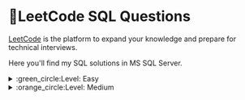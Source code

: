 # 🔸LeetCode SQL Questions
[LeetCode](https://leetcode.com/) is the platform to expand your knowledge and prepare for technical interviews.

Here you'll find my SQL solutions in MS SQL Server.

<details>
     <summary>:green_circle:Level: Easy</summary>

## Solved:heavy_check_mark: 
    
#### :zap:[1873. Calculate Special Bonus](https://leetcode.com/problems/calculate-special-bonus/)
Write an SQL query to calculate the bonus of each employee. The bonus of an employee is ```100%``` of their salary if the ID of the employee is **an odd number** and **the employee name does not start with the character** ```'M'```. The bonus of an employee is ```0``` otherwise.
Return the result table ordered by ```employee_id```.
```sql
SELECT employee_id, 
CASE
    WHEN employee_id % 2 != 0 AND NAME NOT LIKE 'M%' THEN salary
    ELSE 0
END AS bonus
FROM Employees
ORDER BY employee_id;
```
**Output:**
| employee_id | bonus |
| ----------- | ----- |
| 2           | 0     |
| 3           | 0     |
| 7           | 7400  |
| 8           | 0     |
| 9           | 7700  |

#### :zap:[610. Triangle Judgement](https://leetcode.com/problems/triangle-judgement/)
Write an SQL query to report for every three line segments whether they can form a triangle.
Return the result table in **any order**.
```sql
SELECT x, y, z,
CASE 
    WHEN x + y > z AND x + z > y AND z + y > x THEN 'Yes'
    ELSE 'No'
END AS triangle
FROM Triangle;
```

**Output:**
| x  | y  | z  | triangle |
| -- | -- | -- | -------- |
| 13 | 15 | 30 | No       |
| 10 | 20 | 15 | Yes      |

#### :zap:[196. Delete Duplicate Emails](https://leetcode.com/problems/delete-duplicate-emails/)
Write an SQL query to **delete** all the duplicate emails, keeping only one unique email with the smallest ```id```. Note that you are supposed to write a ```DELETE``` statement and not a ```SELECT``` one.

```sql
DELETE P1
FROM Person P1, Person P2
WHERE P1.email = P2.Email AND P1.Id > P2.Id;
```
**Output:**
| id | email            |
| -- | ---------------- |
| 1  | john@example.com |
| 2  | bob@example.com  |


#### :zap:[1280. Students and Examinations](https://leetcode.com/problems/students-and-examinations/) 
Write an SQL query to find the number of times each student attended each exam.
Return the result table ordered by **student_id** and **subject_name**.
```sql

SELECT st.student_id, st.student_name, sb.subject_name, COUNT(exam.subject_name) AS attended_exams
FROM Students AS st
CROSS JOIN Subjects AS sb
LEFT JOIN Examinations AS exam
ON st.student_id = exam.student_id AND sb.subject_name = exam.subject_name
GROUP BY st.student_id, st.student_name, sb.subject_name

```
**Output:**
| student_id | student_name | subject_name | attended_exams |
| ---------- | ------------ | ------------ | -------------- |
| 1          | Alice        | Math         | 3              |
| 1          | Alice        | Physics      | 2              |
| 1          | Alice        | Programming  | 1              |
| 2          | Bob          | Math         | 1              |
| 2          | Bob          | Physics      | 0              |
| 2          | Bob          | Programming  | 1              |
| 6          | Alex         | Math         | 0              |
| 6          | Alex         | Physics      | 0              |
| 6          | Alex         | Programming  | 0              |
| 13         | John         | Math         | 1              |
| 13         | John         | Physics      | 1              |
| 13         | John         | Programming  | 1              |



#### :zap:[1211.Queries Quality and Percentage](https://leetcode.com/problems/queries-quality-and-percentage/)
We define ```query``` quality as:
```The average of the ratio between query rating and its position.```
We also define ```poor query percentage``` as:
```The percentage of all queries with rating less than 3.```
Write an SQL query to find each ```query_name```, the ```quality``` and ```poor_query_percentage```.
Both ```quality``` and ```poor_query_percentage``` should be **rounded to 2 decimal places**.
```sql
SELECT query_name,
        ROUND(SUM(rating / CONVERT(DECIMAL(5,2), position)) / COUNT(query_name),2) AS quality,
        ROUND(SUM(IIF(RATING < 3, 1, 0)) * 100 /CONVERT(DECIMAL(5,2),COUNT(query_name)), 2)  AS poor_query_percentage

FROM Queries
GROUP BY query_name;
```
**Output:**
| query_name | quality | poor_query_percentage |
| ---------- | ------- | --------------------- |
| Cat        | 0.66    | 33.33                 |
| Dog        | 2.5     | 33.33                 |

#### :zap:[619.Biggest Single Number](https://leetcode.com/problems/biggest-single-number/)
A **single number** is a number that appeared only once in the ```MyNumbers``` table.
Write an SQL query to report the largest **single number**. If there is no single number, report ```null```.
```sql
SELECT MAX(x.num) AS num
FROM(
  SELECT num, COUNT(num) AS count_num
  FROM MyNumbers
  GROUP BY num
  HAVING COUNT(num) < 2
) AS x
```

**Output:**
| num |
| --- |
| 6   |

#### :zap:[1179. Reformat Department Table](https://leetcode.com/problems/reformat-department-table/)
Write an SQL query to reformat the table such that there is a department id column and a revenue column **for each month**.
```sql
SELECT  id, 
SUM(IIF(month = 'Jan', revenue, NULL)) AS Jan_Revenue,
SUM(IIF(month = 'Feb', revenue, NULL)) AS Feb_Revenue,
SUM(IIF(month = 'Mar', revenue, NULL)) AS Mar_Revenue,
SUM(IIF(month = 'Apr', revenue, NULL)) AS Apr_Revenue,
SUM(IIF(month = 'May', revenue, NULL)) AS May_Revenue,
SUM(IIF(month = 'Jun', revenue, NULL)) AS Jun_Revenue,
SUM(IIF(month = 'Jul', revenue, NULL)) AS Jul_Revenue,
SUM(IIF(month = 'Aug', revenue, NULL)) AS Aug_Revenue,
SUM(IIF(month = 'Sep', revenue, NULL)) AS Sep_Revenue,
SUM(IIF(month = 'Oct', revenue, NULL)) AS Oct_Revenue,
SUM(IIF(month = 'Nov', revenue, NULL)) AS Nov_Revenue,
SUM(IIF(month = 'Dec', revenue, NULL)) AS Dec_Revenue
FROM Department
GROUP BY id;
```
**Output:**

| id | Jan_Revenue | Feb_Revenue | Mar_Revenue | Apr_Revenue | May_Revenue | Jun_Revenue | Jul_Revenue | Aug_Revenue | Sep_Revenue | Oct_Revenue | Nov_Revenue | Dec_Revenue |
| -- | ----------- | ----------- | ----------- | ----------- | ----------- | ----------- | ----------- | ----------- | ----------- | ----------- | ----------- | ----------- |
| 1  | 8000        | 7000        | 6000        | null        | null        | null        | null        | null        | null        | null        | null        | null        |
| 2  | 9000        | null        | null        | null        | null        | null        | null        | null        | null        | null        | null        | null        |
| 3  | null        | 10000       | null        | null        | null        | null        | null        | null        | null        | null        | null        | null        |

#### :zap:[1141. User Activity for the Past 30 Days I](https://leetcode.com/problems/user-activity-for-the-past-30-days-i/)
Write an SQL query to find the daily active user count for a period of ```30``` days ending ```2019-07-27``` inclusively. A user was active on someday if they made at least one activity on that day.
```sql
SELECT activity_date AS day, COUNT(DISTINCT user_id) AS active_users
FROM Activity
WHERE activity_date between DATEADD(day, -29, '2019-07-27') AND '2019-07-27'
GROUP BY activity_date
HAVING COUNT(DISTINCT user_id) > 0;
```
**Output:**
| day        | active_users |
| ---------- | ------------ |
| 2019-07-20 | 2            |
| 2019-07-21 | 2            |

#### :zap:[1084. Sales Analysis III](https://leetcode.com/problems/sales-analysis-iii/)
Write an SQL query that reports the **products** that were **only** sold in the first quarter of ```2019```. That is, between ```2019-01-01``` and ```2019-03-31``` inclusive.

```sql
SELECT  DISTINCT S.product_id,P.product_name
FROM Sales AS S
LEFT JOIN Product AS P
ON s.product_id = p.product_id
WHERE S.product_id NOT IN (SELECT product_id
                          FROM Sales
                          WHERE sale_date < '2019-01-01' or sale_date > '2019-03-31')
```

**Output:**
| product_id | product_name |
| ---------- | ------------ |
| 1          | S8           |

#### :zap:[1667. Fix Names in a Table](https://leetcode.com/problems/fix-names-in-a-table/)
Write an SQL query to fix the names so that only the first character is uppercase and the rest are lowercase.
Return the result table ordered by ```user_id```.
```sql
SELECT user_id, (UPPER(LEFT(name, 1)) + LOWER(SUBSTRING(name, 2, LEN(name)))) AS name
FROM Users
ORDER BY user_id;
```
**Output:**
| user_id | name  |
| ------- | ----- |
| 1       | Alice |
| 2       | Bob   |

#### :zap:[181. Employees Earning More Than Their Managers](https://leetcode.com/problems/employees-earning-more-than-their-managers/)
Write an SQL query to find the employees who earn more than their managers.
```sql
SELECT name AS Employee
FROM Employee as e
WHERE salary > (SELECT salary FROM Employee  WHERE id = e.managerID)
```
**Output:**
| Employee |
| -------- |
| Joe      |

#### :zap:[182. Duplicate Emails](https://leetcode.com/problems/duplicate-emails/)
Write an SQL query to report all the duplicate emails. Note that it's guaranteed that the email field is not NULL.
```sql
SELECT email
FROM Person
GROUP BY email
HAVING COUNT(email) > 1; 
```
**Output:**
| email   |
| ------- |
| a@b.com |

#### :zap:[183. Customers Who Never Order](https://leetcode.com/problems/customers-who-never-order/)
Write an SQL query to report all customers who never order anything.
```sql
SELECT C.name AS Customers
FROM Customers AS C
LEFT JOIN Orders AS O
ON C.id = O.customerId
WHERE O.id IS NULL;
```
**Output:**
| Customers |
| --------- |
| Henry     |
| Max       |

#### :zap:[197. Rising Temperature](https://leetcode.com/problems/rising-temperature/)
Write an SQL query to find all dates' ```Id``` with higher temperatures compared to its previous dates (yesterday).
```sql
SELECT w.id AS Id
FROM Weather w
JOIN Weather yesterday
ON DATEDIFF(DAY, yesterday.recordDate, w.recordDate) = 1
WHERE w.temperature > yesterday.temperature;
```
**Output:**
| Id |
| -- |
| 2  |
| 4  |

#### :zap:[577. Employee Bonus](https://leetcode.com/problems/employee-bonus/)
Write an SQL query to report the name and bonus amount of each employee with a bonus **less than** ```1000```.

```sql
SELECT E.name, B.bonus
FROM Employee AS E
LEFT JOIN Bonus AS B
ON E.empId = B.empId
WHERE B.bonus < 1000 OR B.bonus IS NULL;
```
**Output:**
| name | bonus |
| ---- | ----- |
| Brad | null  |
| John | null  |
| Dan  | 500   |

#### :zap:[584. Find Customer Referee](https://leetcode.com/problems/find-customer-referee/)
Write an SQL query to report the names of the customer that are not referred by the customer with ```id = 2```.
```sql
SELECT name
FROM Customer
WHERE referee_id != 2 OR referee_id IS NULL;
```
**Output:**
| name |
| ---- |
| Will |
| Jane |
| Bill |
| Zack |

#### :zap:[586. Customer Placing the Largest Number of Orders](https://leetcode.com/problems/customer-placing-the-largest-number-of-orders/)
Write an SQL query to find the ```customer_number``` for the customer who has placed **the largest number of orders**.
The test cases are generated so that **exactly one customer** will have placed more orders than any other customer.

```sql
SELECT TOP 1 customer_number
FROM Orders
GROUP BY customer_number
ORDER BY COUNT(customer_number) DESC;
```
**Output:**
| customer_number |
| --------------- |
| 3               |

#### :zap:[607. Sales Person](https://leetcode.com/problems/sales-person/)
Write an SQL query to report the names of all the salespersons who did not have any orders related to the company with the name **"RED"**.
```sql
SELECT  DISTINCT S.name
FROM SalesPerson AS S
LEFT JOIN Orders AS O
ON S.sales_id = O.sales_id
WHERE S.sales_id NOT IN (
    SELECT DISTINCT o.sales_id
    FROM Orders o
    INNER JOIN Company c ON o.com_id = c.com_id
    WHERE c.name = 'RED'
)
```
**Output:**
| name |
| ---- |
| Alex |
| Amy  |
| Mark |

#### :zap:[620. Not Boring Movies](https://leetcode.com/problems/not-boring-movies/)
Write an SQL query to report the movies with an odd-numbered ID and a description that is not ```"boring"```.
Return the result table ordered by ```rating``` **in descending order**.
```sql
SELECT *
FROM Cinema
WHERE id % 2 != 0 AND description NOT IN (
  SELECT description FROM Cinema WHERE description = 'boring'
)
ORDER BY rating DESC;
```
**Output:**
| id | movie      | description | rating |
| -- | ---------- | ----------- | ------ |
| 5  | House card | Interesting | 9.1    |
| 1  | War        | great 3D    | 8.9    |

#### :zap:[1050. Actors and Directors Who Cooperated At Least Three Times](https://leetcode.com/problems/actors-and-directors-who-cooperated-at-least-three-times/)
Write a SQL query for a report that provides the pairs ```(actor_id, director_id)``` where the actor has cooperated with the director at least three times.
```sql
SELECT actor_id, director_id
FROM ActorDirector
GROUP BY actor_id, director_id
HAVING COUNT(actor_id)>=3;
```
**Output:**
| actor_id | director_id |
| -------- | ----------- |
| 1        | 1           |

#### :zap:[1075. Project Employees I](https://leetcode.com/problems/project-employees-i/)
Write an SQL query that reports the **average** experience years of all the employees for each project, **rounded to 2 digits**.
```sql
SELECT p.project_id, ROUND(AVG(CAST(e.experience_years AS decimal(5,2))), 2) AS  average_years
FROM Project AS p
JOIN Employee AS e
ON p.employee_id = e.employee_id
GROUP BY p.project_id;
```
**Output:**
| project_id | average_years |
| ---------- | ------------- |
| 1          | 2             |
| 2          | 2.5           |

#### :zap:[1148. Article Views I](https://leetcode.com/problems/article-views-i/)
Write an SQL query to find all the authors that viewed at least one of their own articles.
Return the result table sorted by ```id``` in ascending order.

```sql
SELECT DISTINCT author_id AS id
FROM Views
WHERE author_id = viewer_id;
```
**Output:**
| id |
| -- |
| 4  |
| 7  |

#### :zap:[1251. Average Selling Price](https://leetcode.com/problems/average-selling-price/)
Write an SQL query to find the average selling price for each product. ```average_price``` should be **rounded to 2 decimal places**.
```sql
SELECT p.product_id, ROUND(SUM(p.price * u.units) / CONVERT(decimal(7,2), SUM(u.units)), 2) AS average_price
FROM Prices AS p
JOIN UnitsSold AS u 
ON p.product_id = u.product_id
WHERE u.purchase_date between p.start_date AND p.end_date
GROUP BY p.product_id;
```
**Output:**
| product_id | average_price |
| ---------- | ------------- |
| 1          | 6.96          |
| 2          | 16.96         |

#### :zap:[1327. List the Products Ordered in a Period](https://leetcode.com/problems/list-the-products-ordered-in-a-period/)
```sql
WITH CTE_unit AS (
  SELECT p.product_name, SUM(o.unit) AS unit
  FROM Products AS p
  JOIN Orders AS o
  ON p.product_id = o.product_id
  WHERE MONTH(o.order_date) = '02' AND YEAR(o.order_date) = '2020' 
  GROUP BY p.product_name
)

SELECT *
FROM CTE_unit
WHERE unit >=100
```

**Output:**
| product_name       | unit |
| ------------------ | ---- |
| Leetcode Kit       | 100  |
| Leetcode Solutions | 130  |

#### :zap:[1484. Group Sold Products By The Date](https://leetcode.com/problems/group-sold-products-by-the-date/)
Write an SQL query to find for each date the number of different products sold and their names.
The sold products names for each date should be sorted lexicographically.
Return the result table ordered by ```sell_date```.
```sql
with CTE_DISTINCT AS
(
    SELECT DISTINCT sell_date, product
    FROM Activities
)

SELECT sell_date, COUNT(DISTINCT product) AS num_sold, STRING_AGG(product, ',') WITHIN GROUP (ORDER BY product) AS products
FROM CTE_DISTINCT
GROUP BY sell_date
ORDER BY sell_date;
```
**Output:**
| sell_date  | num_sold | products                     |
| ---------- | -------- | ---------------------------- |
| 2020-05-30 | 3        | Basketball,Headphone,T-Shirt |
| 2020-06-01 | 2        | Bible,Pencil                 |
| 2020-06-02 | 1        | Mask                         |

#### :zap:[1527. Patients With a Condition](https://leetcode.com/problems/patients-with-a-condition/)
Write an SQL query to report the patient_id, patient_name and conditions of the patients who have Type I Diabetes. Type I Diabetes always starts with ```DIAB1``` prefix.

```sql
SELECT patient_id, patient_name, conditions
FROM Patients
WHERE conditions LIKE 'DIAB1%' OR conditions LIKE '% DIAB1%' OR conditions LIKE '%DIAB1';
```
**Output:**
| patient_id | patient_name | conditions   |
| ---------- | ------------ | ------------ |
| 3          | Bob          | DIAB100 MYOP |
| 4          | George       | ACNE DIAB100 |

#### :zap:[1795. Rearrange Products Table](https://leetcode.com/problems/rearrange-products-table/)
Write an SQL query to rearrange the ```Products``` table so that each row has ```(product_id, store, price)```. If a product is not available in a store, do **not** include a row with that ```product_id``` and ```store``` combination in the result table.
```sql
SELECT product_id, 'store1' AS store, store1 AS price
FROM Products
WHERE store1 IS NOT NULL
UNION 
SELECT product_id, 'store2' AS store, store2 AS price
FROM Products
WHERE store2 IS NOT NULL
UNION 
SELECT product_id, 'store3' AS store, store3 AS price
FROM Products
WHERE store3 IS NOT NULL;
```
**Output:**
| product_id | store  | price |
| ---------- | ------ | ----- |
| 0          | store1 | 95    |
| 0          | store2 | 100   |
| 0          | store3 | 105   |
| 1          | store1 | 70    |
| 1          | store3 | 80    |


#### :zap:[1965. Employees With Missing Information](https://leetcode.com/problems/employees-with-missing-information/)
Write an SQL query to report the IDs of all the employees with **missing information**. The information of an employee is missing if:
- The employee's **name** is missing, or
- The employee's **salary** is missing.
Return the result table ordered by ```employee_id``` in **ascending order**.
```sql
--1--
SELECT employee_id
FROM Employees
WHERE employee_id NOT IN (SELECT employee_id FROM Salaries)

UNION

SELECT employee_id
FROM Salaries
WHERE employee_id NOT IN (SELECT employee_id FROM Employees)
ORDER BY employee_id;

--2--
SELECT concat(e.employee_id, s.employee_id) AS employee_id
FROM Employees AS e
FULL JOIN Salaries AS s
ON e.employee_id = s.employee_id
WHERE name IS NULL OR salary IS NULL
ORDER BY 1 ASC;
```
     
**Output:**
| employee_id |
| ----------- |
| 1           |
| 2           |

#### :zap:[1517. Find Users With Valid E-Mails](https://leetcode.com/problems/find-users-with-valid-e-mails/description/)
Write an SQL query to find the users who have **valid emails**.
A valid e-mail has a prefix name and a domain where:

- **The prefix name** is a string that may contain letters (upper or lower case), digits, underscore `'_'`, period `'.'`, and/or dash `'-'`. The prefix name must start with a letter.
- The domain is `'@leetcode.com'`.
```sql
SELECT user_id, name, mail FROM Users 
WHERE mail LIKE '[a-z]%@leetcode.com' 
AND user_id NOT IN (SELECT user_id FROM Users WHERE mail LIKE '%[^a-z0-9._-]%@leetcode.com')
```
**Output:**
| user_id | name      | mail                    |
| ------- | --------- | ----------------------- |
| 1       | Winston   | winston@leetcode.com    |
| 3       | Annabelle | bella-@leetcode.com     |
| 4       | Sally     | sally.come@leetcode.com |
     
#### :zap:[1581. Customer Who Visited but Did Not Make Any Transactions](https://leetcode.com/problems/customer-who-visited-but-did-not-make-any-transactions/description/)
Write a SQL query to find the IDs of the users who visited without making any transactions and the number of times they made these types of visits.
```sql
SELECT v.customer_id, COUNT(v.visit_id) AS count_no_trans
FROM Visits AS v
LEFT JOIN Transactions AS t
ON v.visit_id = t.visit_id
WHERE t.amount is null
GROUP BY v.customer_id;
```
**Output:**
| customer_id | count_no_trans |
| ----------- | -------------- |
| 30          | 1              |
| 54          | 2              |
| 96          | 1              |

#### :zap:[1587. Bank Account Summary II](https://leetcode.com/problems/bank-account-summary-ii/description/)
Write an SQL query to report the name and balance of users with a balance higher than `10000`. The balance of an account is equal to the sum of the amounts of all transactions involving that account.

```sql
WITH CTE_balance AS (
    SELECT u.name, SUM(t.amount) AS balance
    FROM Users AS u
    JOIN Transactions AS t
    ON u.account = t.account
    GROUP BY u.name
)

SELECT * 
FROM CTE_balance
WHERE balance > 10000;
```

**Output:**
| name  | balance |
| ----- | ------- |
| Alice | 11000   |

#### :zap:[1661. Average Time of Process per Machine](https://leetcode.com/problems/average-time-of-process-per-machine/description/)
There is a factory website that has several machines each running the **same number of processes**. Write an SQL query to find the **average time** each machine takes to complete a process.

The time to complete a process is the `'end' timestamp` minus the `'start' timestamp`. The average time is calculated by the total time to complete every process on the machine divided by the number of processes that were run.

The resulting table should have the `machine_id` along with the **average time** as `processing_time`, which should be **rounded to 3 decimal places**.

```sql
SELECT machine_id, 
      ROUND((SUM(CASE WHEN activity_type = 'end' THEN timestamp END)-SUM(CASE WHEN activity_type = 'start' THEN timestamp END)) / COUNT(DISTINCT process_id), 3) 
      AS  processing_time
FROM Activity
GROUP BY machine_id  
```
     
**Output:**
 
| machine_id | processing_time |
| ---------- | --------------- |
| 0          | 0.894           |
| 1          | 0.995           |
| 2          | 1.456           |

     
#### :zap:[1693. Daily Leads and Partners](https://leetcode.com/problems/daily-leads-and-partners/)
Write an SQL query that will, for each `date_id` and `make_name`, return the number of **distinct** `lead_id`'s and **distinct** `partner_id`'s.

```sql
SELECT date_id, make_name, COUNT(DISTINCT lead_id) AS unique_leads, COUNT(DISTINCT partner_id) AS unique_partners
FROM DailySales
GROUP BY date_id, make_name;
```
     
**Output:**
| date_id    | make_name | unique_leads | unique_partners |
| ---------- | --------- | ------------ | --------------- |
| 2020-12-07 | honda     | 3            | 2               |
| 2020-12-07 | toyota    | 1            | 2               |
| 2020-12-08 | honda     | 2            | 2               |
| 2020-12-08 | toyota    | 2            | 3               |

#### :zap:[1789. Primary Department for Each Employee](https://leetcode.com/problems/primary-department-for-each-employee/)
Employees can belong to multiple departments. When the employee joins other departments, they need to decide which department is their primary department. Note that when an employee belongs to only one department, their primary column is `'N'`.

Write an SQL query to report all the employees with their primary department. For employees who belong to one department, report their only department.     
```sql
WITH CTE_count AS (
  SELECT *,  COUNT(*) OVER(PARTITION BY employee_id) AS nr_emp_id
FROM Employee 
)

SELECT employee_id, department_id
FROM CTE_count
WHERE nr_emp_id = 1 OR (nr_emp_id > 1 AND primary_flag = 'Y')
```

**Output:**
| employee_id | department_id |
| ----------- | ------------- |
| 1           | 1             |
| 2           | 1             |
| 3           | 3             |
| 4           | 3             |

#### :zap:[1978. Employees Whose Manager Left the Company](https://leetcode.com/problems/employees-whose-manager-left-the-company/)
Write an SQL query to report the IDs of the employees whose salary is strictly less than `$30000` and whose manager left the company. When a manager leaves the company, their information is deleted from the `Employees` table, but the reports still have their `manager_id` set to the manager that left.

Return the result table ordered by `employee_id`. 
 
```sql
SELECT employee_id
FROM Employees
WHERE salary < 30000 AND manager_id NOT IN (SELECT employee_id FROM Employees)
ORDER BY employee_id;
```
                    
**Output:**
| employee_id |
| ----------- |
| 11          |    
      
#### :zap:[1731. The Number of Employees Which Report to Each Employee](https://leetcode.com/problems/the-number-of-employees-which-report-to-each-employee/)

For this problem, we will consider a **manager** an employee who has at least 1 other employee reporting to them.

Write an SQL query to report the ids and the names of all managers, the number of employees who report **directly** to them, and the average age of the reports rounded to the nearest integer.

Return the result table ordered by `employee_id`.         

```sql
WITH CTE_manager AS (
    
    SELECT e1.employee_id, e1.name, COUNT(e2.reports_to) AS reports_count, 
           CEILING(AVG(CONVERT(decimal(7,2),e2.age))) AS average_age
    FROM Employees AS e1, Employees AS e2
    WHERE e1.employee_id = e2.reports_to
    GROUP BY e1.employee_id, e1.name
)

SELECT *
FROM CTE_manager
WHERE reports_count > 0
ORDER BY employee_id;
```

**Output:**
| employee_id | name  | reports_count | average_age |
| ----------- | ----- | ------------- | ----------- |
| 9           | Hercy | 2             | 39          |

</details>

<details>
     <summary>:orange_circle:Level: Medium</summary>
     
## Solved:heavy_check_mark: 
#### :zap:[176. Second Highest Salary](https://leetcode.com/problems/second-highest-salary/)
Write an SQL query to report the second highest salary from the ```Employee``` table. If there is no second highest salary, the query should report ```null```.
```sql
SELECT MAX(salary) AS SecondHighestSalary
FROM Employee
WHERE salary != (SELECT MAX(salary) FROM Employee);
```
**Output:**
| SecondHighestSalary |
| ------------------- |
| 200                 |

#### :zap:[608. Tree Node](https://leetcode.com/problems/tree-node/?envType=study-plan&id=sql-i)
Each node in the tree can be one of three types:

- **"Leaf"**: if the node is a leaf node.
- **"Root"**: if the node is the root of the tree.
- **"Inner"**: If the node is neither a leaf node nor a root node.

Write an SQL query to report the type of each node in the tree.

```sql
SELECT id, 
CASE 
    WHEN p_id IS NULL THEN 'Root'
    WHEN id IN (SELECT p_id FROM Tree WHERE p_id IS NOT NULL) THEN 'Inner'
    ELSE 'Leaf'
END AS type
FROM Tree;
```

**Output:**
| id | type  |
| -- | ----- |
| 1  | Root  |
| 2  | Inner |
| 3  | Leaf  |
| 4  | Leaf  |
| 5  | Leaf  |

#### :zap:[180. Consecutive Numbers](https://leetcode.com/problems/consecutive-numbers/)

Write an SQL query to find all numbers that appear at least three times consecutively.

```sql
WITH CTE_logDetails AS (
    SELECT id, LAG(num) OVER (ORDER BY id) AS PrevNum
            ,num AS CurrentNum
            ,LEAD(num) OVER (ORDER BY id) AS NextNum
    FROM Logs
)

SELECT DISTINCT CurrentNum AS ConsecutiveNums
FROM CTE_logDetails
WHERE PrevNum = CurrentNum AND CurrentNum = NextNum;
```
**Output:**
| ConsecutiveNums |
| --------------- |
| 1               |

#### :zap:[1158. Market Analysis I](https://leetcode.com/problems/market-analysis-i/)

Write an SQL query to find for each user, the join date and the number of orders they made as a buyer in `2019`.

```sql
SELECT
    u.user_id AS buyer_id,
    u.join_date,
    COUNT(CASE WHEN YEAR(o.order_date) = 2019 THEN 1 ELSE NULL END) AS orders_in_2019
FROM
    Users AS u
    LEFT JOIN Orders AS o ON u.user_id = o.buyer_id
GROUP BY
    u.user_id,
    u.join_date
ORDER BY
    u.user_id;
```
**Output:**

| order_id | order_date | item_id | buyer_id | seller_id |
| -------- | ---------- | ------- | -------- | --------- |
| 1        | 2019-08-01 | 4       | 1        | 2         |
| 2        | 2018-08-02 | 2       | 1        | 3         |
| 3        | 2019-08-03 | 3       | 2        | 3         |
| 4        | 2018-08-04 | 1       | 4        | 2         |
| 5        | 2018-08-04 | 1       | 3        | 4         |
| 6        | 2019-08-05 | 2       | 2        | 4         |

#### :zap:[1393. Capital Gain/Loss](https://leetcode.com/problems/capital-gainloss/)

Write an SQL query to report the **Capital gain/loss** for each stock.

The **Capital gain/loss** of a stock is the total gain or loss after buying and selling the stock one or many times.

```sql
WITH CTE_stock AS (
    SELECT stock_name,
          CASE WHEN operation = 'Buy' THEN price END AS Buy,
          CASE WHEN operation = 'Sell' THEN price END AS Sell
    FROM Stocks
    
)

SELECT stock_name, (SUM(Sell) - SUM(Buy)) AS capital_gain_loss
FROM CTE_stock
GROUP BY stock_name;
```

**Output:**
| stock_name   | capital_gain_loss |
| ------------ | ----------------- |
| Corona Masks | 9500              |
| Handbags     | -23000            |
| Leetcode     | 8000              |


#### :zap:[570. Managers with at Least 5 Direct Reports](https://leetcode.com/problems/managers-with-at-least-5-direct-reports/)
    
Write an SQL query to report the managers with at least **five direct reports**.
```sql
SELECT name
FROM employee
WHERE id IN (
              SELECT managerId FROM Employee
              GROUP BY managerId
              HAVING COUNT(managerID) >= 5)
```
**Output:**
     
     
| name |
| ---- |
| John |     

     
#### :zap:[550. Game Play Analysis IV](https://leetcode.com/problems/game-play-analysis-iv/description/)
Write an SQL query to report the **fraction** of players that logged in again on the day after the day they first logged in, **rounded to 2 decimal places**. In other words, you need to count the number of players that logged in for at least two consecutive days starting from their first login date, then divide that number by the total number of players.

```sql
WITH CTE_date AS (
      SELECT player_id, MIN(event_date) AS start_date
      FROM Activity
      GROUP BY player_id
)

SELECT ROUND(COUNT(DISTINCT c.player_id) / CONVERT(DECIMAL(7,2), (SELECT COUNT(DISTINCT player_id) FROM Activity)), 2) AS fraction
FROM CTE_date AS c
JOIN Activity AS a
ON c.player_id = a.player_id
AND DATEDIFF(day, c.start_date,a.event_date) = 1
```

**Output:**

| fraction |
| -------- |
| 0.33     |

#### :zap:[585. Investments in 2016](https://leetcode.com/problems/investments-in-2016/description/)
Write an SQL query to report the sum of all total investment values in 2016 `tiv_2016`, for all policyholders who:

 - have the same `tiv_2015` value as one or more other policyholders, and
 - are not located in the same city like any other policyholder (i.e., the `(lat, lon)` attribute pairs must be unique).
     
Round `tiv_2016` to **two decimal places**.

```sql
SELECT ROUND(SUM(tiv_2016),2) AS tiv_2016
FROM Insurance
WHERE tiv_2015 IN (
                  SELECT tiv_2015
                  FROM Insurance
                  GROUP BY tiv_2015
                  HAVING COUNT(tiv_2015) > 1)
AND CONCAT(lat, lon) IN (
                  SELECT CONCAT(lat, lon)
                  FROM Insurance
                  GROUP BY lat, lon
                  HAVING COUNT(*) = 1);
```
     
     
**Output:**
     
| tiv_2016 |
| -------- |
| 45       |
     
#### :zap:[602. Friend Requests II: Who Has the Most Friends](https://leetcode.com/problems/friend-requests-ii-who-has-the-most-friends/description/)

Write an SQL query to find the people who have the most friends and the most friends number.

The test cases are generated so that only one person has the most friends.

```sql
WITH CTE_friendsNr AS (
          SELECT requester_id, COUNT(*) AS nr_of_friends
          FROM RequestAccepted
          GROUP BY requester_id
          UNION ALL
          SELECT accepter_id, COUNT(*) AS nr_of_friends
          FROM RequestAccepted
          GROUP BY accepter_id)

SELECT TOP 1 requester_id AS id, SUM(nr_of_friends) AS num
FROM CTE_friendsNr
GROUP BY requester_id
ORDER BY SUM(nr_of_friends) DESC;
```

**Output:**
| id | num |
| -- | --- |
| 3  | 3   |


#### :zap:[626. Exchange Seats](https://leetcode.com/problems/exchange-seats/)

Write an SQL query to swap the seat id of every two consecutive students. If the number of students is odd, the id of the last student is not swapped.

Return the result table ordered by `id` **in ascending order**.     
     
```sql
SELECT (CASE WHEN id % 2 != 0 AND id = counts THEN id
             WHEN id % 2 != 0 AND id != counts THEN id + 1
             ELSE id - 1
        END) as id, student
FROM seat, (SELECT count(*) as counts FROM seat) as count_seats
ORDER BY id;
```
     
**Input:**                                         
| id | student |                                 
| -- | ------- |                                  
| 1  | Abbot   |                                  
| 2  | Doris   |                                  
| 3  | Emerson |                                  
| 4  | Green   |                                  
| 5  | Jeames  |                                  
     
 **Output:**
| id | student |
| -- | ------- |
| 1  | Doris   | 
| 2  | Abbot   |
| 3  | Green   |
| 4  | Emerson |
| 5  | Jeames  |       
                                                           
#### :zap:[1045. Customers Who Bought All Products](https://leetcode.com/problems/customers-who-bought-all-products/description/)

Write an SQL query to report the customer ids from the `Customer` table that bought all the products in the `Product` table.

Return the result table in **any order**.

```sql
SELECT c.customer_id
FROM Product AS p
inner JOIN (
            SELECT DISTINCT *
            FROM Customer
) AS c
ON p.product_key = c.product_key
GROUP BY c.customer_id
HAVING COUNT(p.product_key) = (SELECT COUNT(product_key) FROM Product)
```

 **Output:**
| customer_id |
| ----------- |
| 1           |
| 3           |    
     
     
     
</details>

 



